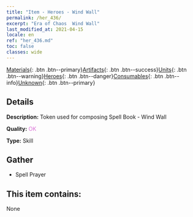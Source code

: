 ```yaml
---
title: "Item - Heroes - Wind Wall"
permalink: /her_436/
excerpt: "Era of Chaos  Wind Wall"
last_modified_at: 2021-04-15
locale: en
ref: "her_436.md"
toc: false
classes: wide
---
```

 [Materials](/Items/){: .btn .btn--primary}[Artifacts](/Items/Artifacts/){: .btn .btn--success}[Units](/Items/Units/){: .btn .btn--warning}[Heroes](/Items/Heroes/){: .btn .btn--danger}[Consumables](/Items/Consumables/){: .btn .btn--info}[Unknown](/Items/Unknown/){: .btn .btn--primary}

## Details
 **Description:** Token used for composing Spell Book - Wind Wall

 **Quality:** <span style="color: #DA70D6">OK</span>

 **Type:** Skill

## Gather

*    Spell Prayer 

## This item contains:

  None

